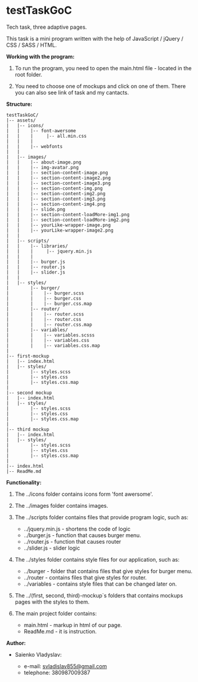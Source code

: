 # testTaskGoC
Tech task, three adaptive pages.

This task is a mini program written with the help of JavaScript / jQuery / CSS / SASS / HTML.

__Working with the program:__

1. To run the program, you need to open the main.html file - located in the root folder.

2. You need to choose one of mockups and click on one of them. There you can also see link 
of task and my cantacts. 


__Structure:__
```
testTaskGoC/
|-- assets/
|   |-- icons/
|   |    |-- font-awersome
|   |    |     |-- all.min.css
|   |    |
|   |    |-- webfonts
|   |
|   |-- images/     
|   |    |-- about-image.png
|   |    |-- img-avatar.png
|   |    |-- section-content-image.png
|   |    |-- section-content-image2.png
|   |    |-- section-content-image3.png
|   |    |-- section-content-img.png
|   |    |-- section-content-img2.png
|   |    |-- section-content-img3.png
|   |    |-- section-content-img4.png
|   |    |-- slide.png
|   |    |-- section-content-loadMore-img1.png
|   |    |-- section-content-loadMore-img2.png
|   |    |-- yourLike-wrapper-image.png
|   |    |-- yourLike-wrapper-image2.png
|   |   
|   |-- scripts/    
|   |    |-- libraries/
|   |    |     |-- jquery.min.js
|   |    |
|   |    |-- burger.js
|   |    |-- router.js
|   |    |-- slider.js
|   |
|   |-- styles/
|        |-- burger/
|        |    |-- burger.scss
|        |    |-- burger.css
|        |    |-- burger.css.map
|        |-- router/
|        |    |-- router.scss
|        |    |-- router.css
|        |    |-- router.css.map
|        |-- variables/
|        |    |-- variables.scsss
|        |    |-- variables.css
|        |    |-- variables.css.map
|   
|-- first-mockup   
|   |-- index.html
|   |-- styles/
|        |-- styles.scss
|        |-- styles.css
|        |-- styles.css.map
|
|-- second mockup
|   |-- index.html
|   |-- styles/
|        |-- styles.scss
|        |-- styles.css
|        |-- styles.css.map
|
|-- third mockup
|   |-- index.html
|   |-- styles/ 
|        |-- styles.scss
|        |-- styles.css
|        |-- styles.css.map
|
|-- index.html
|-- ReadMe.md

```

__Functionality:__

 1. The ../icons folder contains icons form 'font awersome'.
 
 2. The ../images folder contains images.
 
 3. The ../scripts folder contains files that provide program logic, such as:
    * ../jquery.min.js - shortens the code of logic
    * ../burger.js -  function that causes burger menu.
    * ../router.js - function that causes router
    * ../slider.js -  slider logic
 
 4. The ../styles folder contains style files for our application, such as:
    * ../burger - folder that contains files that give styles for burger menu.
    * ../router - contains files that give styles for router.
    * ../variables - contains style files that can be changed later on.
 
 5. The ../(first, second, third)-mockup`s folders that contains mockups pages with the styles to them.
 
 6. The main project folder contains:
    * main.html - markup in html of our page.
    * ReadMe.md - it is instruction.
    
    
__Author:__
 * Saienko Vladyslav:

    * e-mail: svladislav855@gmail.com
    * telephone: 380987009387
 
 
        
        
